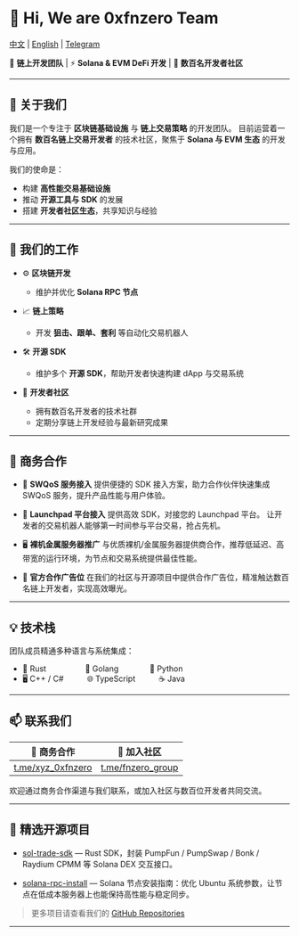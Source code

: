 
# 👋 Hi, We are **0xfnzero Team**
[中文](https://github.com/0xfnzero/0xfnzero/blob/main/README_CN.md) | [English](https://github.com/0xfnzero/0xfnzero/blob/main/README.md) | [Telegram](https://t.me/fnzero_group)

🔗 **链上开发团队** | ⚡ **Solana & EVM DeFi 开发** | 👥 **数百名开发者社区**

---

## 🧠 关于我们

我们是一个专注于 **区块链基础设施** 与 **链上交易策略** 的开发团队。
目前运营着一个拥有 **数百名链上交易开发者** 的技术社区，聚焦于 **Solana 与 EVM 生态** 的开发与应用。

我们的使命是：

* 构建 **高性能交易基础设施**
* 推动 **开源工具与 SDK** 的发展
* 搭建 **开发者社区生态**，共享知识与经验

---

## 🚀 我们的工作

* ⚙️ **区块链开发**

  * 维护并优化 **Solana RPC 节点**

* 📈 **链上策略**

  * 开发 **狙击、跟单、套利** 等自动化交易机器人

* 🛠️ **开源 SDK**

  * 维护多个 **开源 SDK**，帮助开发者快速构建 dApp 与交易系统

* 👥 **开发者社区**

  * 拥有数百名开发者的技术社群
  * 定期分享链上开发经验与最新研究成果

---

## 💼 商务合作

* 🔌 **SWQoS 服务接入**
  提供便捷的 SDK 接入方案，助力合作伙伴快速集成 SWQoS 服务，提升产品性能与用户体验。

* 🚀 **Launchpad 平台接入**
  提供高效 SDK，对接您的 Launchpad 平台。
  让开发者的交易机器人能够第一时间参与平台交易，抢占先机。

* 🖥️ **裸机金属服务器推广**
  与优质裸机/金属服务器提供商合作，推荐低延迟、高带宽的运行环境，为节点和交易系统提供最佳性能。

* 📢 **官方合作广告位**
  在我们的社区与开源项目中提供合作广告位，精准触达数百名链上开发者，实现高效曝光。

---

## 💡 技术栈

团队成员精通多种语言与系统集成：

* 🦀 Rust     🔧 Golang    🧠 Python
* 🖥️ C++ / C#   🌐 TypeScript   ☕ Java

---

## 📫 联系我们  

| 🤝 商务合作 | 👥 加入社区 |
|-------------|-------------|
| [t.me/xyz_0xfnzero](https://t.me/xyz_0xfnzero) | [t.me/fnzero_group](https://t.me/fnzero_group) |

欢迎通过商务合作渠道与我们联系，或加入社区与数百位开发者共同交流。

---

## 📂 精选开源项目

* [sol-trade-sdk](https://github.com/0xfnzero/sol-trade-sdk) — Rust SDK，封装 PumpFun / PumpSwap / Bonk / Raydium CPMM 等 Solana DEX 交互接口。

* [solana-rpc-install](https://github.com/0xfnzero/solana-rpc-install) — Solana 节点安装指南：优化 Ubuntu 系统参数，让节点在低成本服务器上也能保持高性能与稳定同步。

> 更多项目请查看我们的 [GitHub Repositories](https://github.com/0xfnzero?tab=repositories)

---